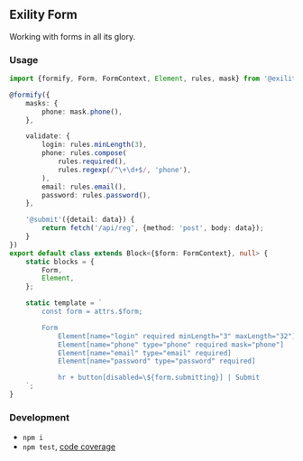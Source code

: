Exility Form
------------
Working with forms in all its glory.


### Usage

```ts
import {formify, Form, FormContext, Element, rules, mask} from '@exility/form`;

@formify({
	masks: {
		phone: mask.phone(),
	},

	validate: {
		login: rules.minLength(3),
		phone: rules.compose(
			rules.required(),
			rules.regexp(/^\+\d+$/, 'phone'),
		),
		email: rules.email(),
		password: rules.password(),
	},

	'@submit'({detail: data}) {
		return fetch('/api/reg', {method: 'post', body: data});
	}
})
export default class extends Block<{$form: FormContext}, null> {
	static blocks = {
		Form,
		Element,
	};

	static template = `
		const form = attrs.$form;

		Form
			Element[name="login" required minLength="3" maxLength="32"]
			Element[name="phone" type="phone" required mask="phone"]
			Element[name="email" type="email" required]
			Element[name="password" type="password" required]

			hr + button[disabled=\${form.submitting}] | Submit
	`;
}
```


### Development

 - `npm i`
 - `npm test`, [code coverage](./coverage/lcov-report/index.html)
